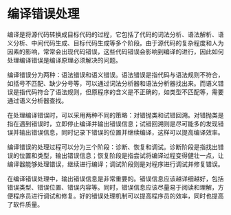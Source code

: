 # 编译错误处理
编译是将源代码转换成目标代码的过程，它包括了代码的词法分析、语法解析、语义分析、中间代码生成、目标代码生成等多个阶段。由于源代码的复杂程度和人为因素的影响，常常会出现代码错误，这些代码错误会影响到编译的进行，因此如何处理编译错误是编译原理必须解决的问题。

编译错误分为两种：语法错误和语义错误。语法错误是指代码与语法规则不符合，如括号不匹配、缺少分号等，可以通过词法分析器和语法分析器找出来。而语义错误是指代码符合了语法规则，但原程序的含义是不正确的，如类型不匹配等，需要通过语义分析器查找。

在处理编译错误时，可以采用两种不同的策略：对错抛类和试错回溯。对错抛类是指在遇到错误时，立即停止编译并输出错误信息；试错回溯则是尽可能多的发现错误并输出错误信息，同时记录下错误的位置并继续编译，这样可以提高编译效率。

编译错误的处理过程可以分为三个阶段：诊断、恢复和调试。诊断阶段是指找出错误的位置和类型，输出错误信息；恢复阶段是指尝试将编译过程变得健壮一点，让编译器能够处理错误，继续进行编译；调试阶段则是对程序进行调试并修复错误。

在编译错误处理中，输出错误信息是非常重要的。错误信息应该越详细越好，包括错误类型、错误位置、错误内容等。同时，错误信息应该尽量易于阅读和理解，方便程序员进行调试和修复。好的错误处理机制可以提高程序员的效率，同时也提高了软件质量。